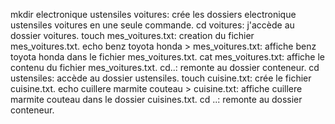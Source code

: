 mkdir electronique ustensiles voitures: crée les dossiers electronique ustensiles voitures en une seule commande.
cd voitures: j'accède au dossier voitures.
touch mes_voitures.txt: creation du fichier mes_voitures.txt.
echo benz toyota honda > mes_voitures.txt: affiche benz toyota honda dans le fichier mes_voitures.txt.
cat mes_voitures.txt: affiche le contenu du fichier mes_voitures.txt.
cd..: remonte au dossier conteneur.
cd ustensiles: accède au dossier ustensiles.
touch cuisine.txt: crée le fichier cuisine.txt.
echo cuillere marmite couteau > cuisine.txt: affiche cuillere marmite couteau dans le dossier cuisines.txt.
cd ..: remonte au dossier conteneur.


